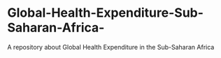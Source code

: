 # Global-Health-Expenditure-Sub-Saharan-Africa-
A repository about Global Health Expenditure in the Sub-Saharan Africa
